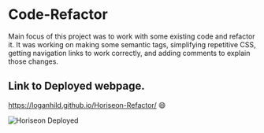 # Code-Refactor
Main focus of this project was to work with some existing code and refactor it. It was working on making some semantic tags, simplifying repetitive CSS, getting navigation links to work correctly, and adding comments to explain those changes.

## Link to Deployed webpage.
https://loganhild.github.io/Horiseon-Refactor/
😄


![Horiseon Deployed](assets/images/Screenshot(19).png)
